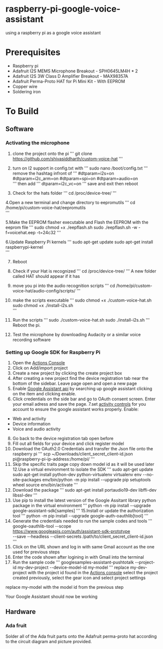 # raspberry-pi-google-voice-assistant
using a raspberry pi as a google voice assistant
# Prerequisites
- Raspberry pi
- Adafruit I2S MEMS Microphone Breakout - SPH0645LM4H * 2
- Adafruit I2S 3W Class D Amplifier Breakout - MAX98357A
- Adafruit Perma-Proto HAT for Pi Mini Kit - With EEPROM
- Copper wire
- Soldering iron

# To Build
## Software
### Activating the microphone
1. clone the project onto the pi
'''
git clone https://github.com/shivasiddharth/custom-voice-hat 
'''
2. turn on I2 support in config.txt with
'''
sudo nano /boot/config.txt 
'''
remove the hashtag infront of
'''
#dtparam=i2s=on 
#dtparam=i2c_arm=on 
#dtparam=spi=on 
#dtparam=audio=on  
'''
then add
'''
dtparam=i2c_vc=on
'''
save and exit then reboot

3. Check for the hats folder
'''
cd /proc/device-tree/
'''

4.Open a new terminal and change directory to eepromutils
'''
cd /home/pi/custom-voice-hat/eepromutils  
'''

5.Make the EEPROM flasher executable and Flash the EEPROM with the eeprom file
'''
sudo chmod +x ./eepflash.sh 
sudo ./eepflash.sh -w -f=voicehat.eep -t=24c32
'''

6.Update Raspberry Pi kernels
'''
sudo apt-get update 
sudo apt-get install raspberrypi-kernel  
'''

7. Reboot

8. Check if your Hat is recognized
'''
cd /proc/device-tree/
'''
A new folder called HAT should appear if it has

9. move you pi into the audio recognition scripts
'''
cd /home/pi/custom-voice-hat/audio-config/scripts/
'''

10. make the scripts executable
'''
sudo chmod +x ./custom-voice-hat.sh 
sudo chmod +x ./install-i2s.sh  
'''

11. Run the scripts
'''
sudo ./custom-voice-hat.sh 
sudo ./install-i2s.sh 
'''
Reboot the pi.

12. Test the microphone by downloading Audacity or a similar voice recording software

### Setting up Google SDK for Raspberry Pi
1. Open the [Actions Console](https://console.actions.google.com)
2. Click on Add/import project
3. Create a new project by clicking the create project box
4. After creating a new project find the device registration tab near the bottom of the sidebar. Leave page open and open a new page
5. Enable [Google Assistant api](https://console.developers.google.com/apis/api/embeddedassistant.googleapis.com/overview) by searching up google assistant clicking on the item and clicking enable.
6. Click credentials on the side bar and go to OAuth consent screen. Enter your email adress and save the page.
7.set [activity controls](https://myaccount.google.com/activitycontrols) for you account to ensure the google assistant works properly.
Enable:
- Web and activity
- Device information
- Voice and audio activity
8. Go back to the device registration tab open before
9. Fill out all fields for your device and click register model
10. Download the OAuth2.0 Credentials and transfer the Json file onto the raspberry pi
'''
scp ~/Downloads/client_secret_client-id.json pi@raspberry-pi-ip-address:/home/pi/
'''
11. Skip the specific traits page copy down model id as it will be used later
12.Use a virtual environment to isolate the SDK
'''
sudo apt-get update
sudo apt-get install python-dev python-virtualenv
virtualenv env --no-site-packages
env/bin/python -m pip install --upgrade pip setuptools wheel
source env/bin/activate
'''
13. Download the package
'''
sudo apt-get install portaudio19-dev libffi-dev libssl-dev
'''
14. Use pip to install the latest version of the Google Assitant library python package in the virtual environment
'''
python -m pip install --upgrade google-assistant-sdk[samples]
'''
15.Install or update the authorization tool
'''
python -m pip install --upgrade google-auth-oauthlib[tool]
'''
16. Generate the credentials needed to run the sample codes and tools
'''
google-oauthlib-tool --scope https://www.googleapis.com/auth/assistant-sdk-prototype \
      --save --headless --client-secrets /path/to/client_secret_client-id.json
'''
17. Click on the URL shown and log in with same Gmail account as the one used for previous steps
18. Enter the code shown after logining in with Gmail into the terminal
19. Run the sample code
'''
googlesamples-assistant-pushtotalk --project-id my-dev-project --device-model-id my-model
'''
replace my-dev-project with the project id found in the [Actions console](https://console.actions.google.com/u/0/) select the project created previously, select the gear icon and select project settings

replace my-model with the model id from the previous step

Your Google Assistant should now be working



## Hardware
### Ada fruit
Solder all of the Ada fruit parts onto the Adafruit perma-proto hat according to the circuit diagram and picture provided.
